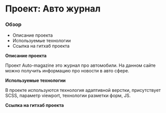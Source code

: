 # Проект: Авто журнал

### Обзор

- Описание проекта
- Используемые технологии
- Ссылка на гитхаб проекта

**Описание проекта**

Проект Auto-magazine это журнал про автомобили. На данном сайте можно получить информацию про новости в авто сфере.

**Используемые технологии**

В проекте используются технология адаптивной верстки, присутствует SCSS, параметр viewport, технологии разметки форм, JS.

**Ссылка на гитхаб проекта**

